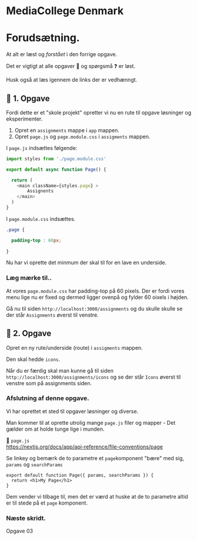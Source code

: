# MediaCollege Denmark

# Forudsætning.

At alt er læst og *forstået* i den forrige opgave.

Det er vigtigt at alle opgaver :dart: og spørgsmå :question: er løst.

Husk også at læs igennem de links der er vedhænngt.

## :dart: 1. Opgave

Fordi dette er et "skole projekt" opretter vi nu en rute til opgave løsninger og eksperimenter.

1. Opret en `assignments` mappe i `app` mappen.
2. Opret `page.js` og `page.module.css` i `assigments` mappen.

I `page.js` indsættes følgende:

```javascript
import styles from './page.module.css'

export default async function Page() {

  return (
    <main className={styles.page} >
        Assignents
    </main>
  )
}
```

I `page.module.css` indsættes. 

```css
.page {

  padding-top : 60px;
  
}
```

Nu har vi oprette det minmum der skal til for en lave en underside.

### Læg mærke til..

At vores `page.module.css` har padding-top på 60 pixels. Der er fordi vores menu lige nu er fixed og dermed ligger ovenpå og fylder 60 oixels i højden.

Gå nu til siden `http://localhost:3000/assignments` og du skulle skulle se der står `Assignments` øverst til venstre.

## :dart: 2. Opgave

Opret en ny rute/underside (route) i `assigments` mappen.

Den skal hedde `icons`.

Når du er færdig skal man kunne gå til siden `http://localhost:3000/assignments/icons` og se der står `Icons` øverst til venstre som på assignments siden.

### Afslutning af denne opgave.

Vi har oprettet et sted til opgaver løsninger og diverse.

Man kommer til at oprette utrolig mange `page.js` filer og mapper - Det gælder om at holde tunge lige i munden.

:link: `page.js`      
https://nextjs.org/docs/app/api-reference/file-conventions/page

Se linkey og bemærk de to parametre et `page`komponent "bære" med sig, `params` og `searchParams`

```
export default function Page({ params, searchParams }) {
  return <h1>My Page</h1>
}
```

Dem vender vi tilbage til, men det er værd at huske at de to parametre altid er til stede på et `page` komponent.

### Næste skridt.

Opgave 03